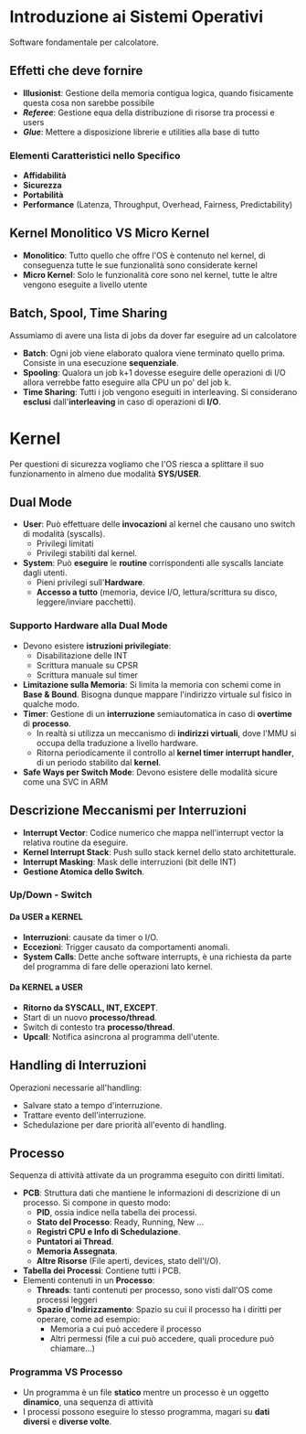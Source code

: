# Introduzione ai Sistemi Operativi

Software fondamentale per calcolatore.

## Effetti che deve fornire

- **Illusionist**: Gestione della memoria contigua logica, quando fisicamente questa cosa non sarebbe possibile
- ***Referee***: Gestione equa della distribuzione di risorse tra processi e users
- ***Glue***: Mettere a disposizione librerie e utilities alla base di tutto

### Elementi Caratteristici nello Specifico

- **Affidabilità**
- **Sicurezza**
- **Portabilità**
- **Performance** (Latenza, Throughput, Overhead, Fairness, Predictability)

## Kernel Monolitico VS Micro Kernel

- **Monolitico**: Tutto quello che offre l'OS è contenuto nel kernel, di conseguenza tutte le sue funzionalità sono considerate kernel
- **Micro Kernel**: Solo le funzionalità core sono nel kernel, tutte le altre vengono eseguite a livello utente

## Batch, Spool, Time Sharing

Assumiamo di avere una lista di jobs da dover far eseguire ad un calcolatore

- **Batch**: Ogni job viene elaborato qualora viene terminato quello prima. Consiste in una esecuzione **sequenziale**.
- **Spooling**: Qualora un job k+1 dovesse eseguire delle operazioni di I/O allora verrebbe fatto eseguire alla CPU un po' del job k.
- **Time Sharing**: Tutti i job vengono eseguiti in interleaving. Si considerano **esclusi** dall'**interleaving** in caso di operazioni di **I/O**.

# Kernel

Per questioni di sicurezza vogliamo che l'OS riesca a splittare il suo funzionamento in almeno due modalità **SYS/USER**.

## Dual Mode

- **User**: Può effettuare delle **invocazioni** al kernel che causano uno switch di modalità (syscalls).
    - Privilegi limitati
    - Privilegi stabiliti dal kernel.
- **System**: Può **eseguire** le **routine** corrispondenti alle syscalls lanciate dagli utenti.
    - Pieni privilegi sull'**Hardware**.
    - **Accesso a tutto** (memoria, device I/O, lettura/scrittura su disco, leggere/inviare pacchetti).

### Supporto Hardware alla Dual Mode

- Devono esistere **istruzioni privilegiate**:
    - Disabilitazione delle INT
    - Scrittura manuale su CPSR
    - Scrittura manuale sul timer
- **Limitazione sulla Memoria**: Si limita la memoria con schemi come in **Base & Bound**. Bisogna dunque mappare l'indirizzo virtuale sul fisico in qualche modo.
- **Timer**: Gestione di un **interruzione** semiautomatica in caso di **overtime** di **processo**.
    - In realtà si utilizza un meccanismo di **indirizzi virtuali**, dove l'MMU si occupa della traduzione a livello hardware.
    - Ritorna periodicamente il controllo al **kernel timer interrupt handler**, di un periodo stabilito dal **kernel**.
- **Safe Ways per Switch Mode**: Devono esistere delle modalità sicure come una SVC in ARM

## Descrizione Meccanismi per Interruzioni

- **Interrupt Vector**: Codice numerico che mappa nell'interrupt vector la relativa routine da eseguire.
- **Kernel Interrupt Stack**: Push sullo stack kernel dello stato architetturale.
- **Interrupt Masking**: Mask delle interruzioni (bit delle INT)
- **Gestione Atomica dello Switch**.

### Up/Down - Switch

#### Da USER a KERNEL

- **Interruzioni**: causate da timer o I/O.
- **Eccezioni**: Trigger causato da comportamenti anomali.
- **System Calls**: Dette anche software interrupts, è una richiesta da parte del programma di fare delle operazioni lato kernel.

#### Da KERNEL a USER

- **Ritorno da SYSCALL, INT, EXCEPT**.
- Start di un nuovo **processo/thread**.
- Switch di contesto tra **processo/thread**.
- **Upcall**: Notifica asincrona al programma dell'utente.

## Handling di Interruzioni

Operazioni necessarie all'handling:

- Salvare stato a tempo d'interruzione.
- Trattare evento dell'interruzione.
- Schedulazione per dare priorità all'evento di handling.

## Processo

Sequenza di attività attivate da un programma eseguito con diritti limitati.

- **PCB**: Struttura dati che mantiene le informazioni di descrizione di un processo. Si compone in questo modo:
    - **PID**, ossia indice nella tabella dei processi.
    - **Stato del Processo**: Ready, Running, New ...
    - **Registri CPU e Info di Schedulazione**.
    - **Puntatori ai Thread**.
    - **Memoria Assegnata**.
    - **Altre Risorse** (File aperti, devices, stato dell'I/O).
- **Tabella dei Processi**: Contiene tutti i PCB.
- Elementi contenuti in un **Processo**:
    - **Threads**: tanti contenuti per processo, sono visti dall'OS come processi leggeri
    - **Spazio d'Indirizzamento**: Spazio su cui il processo ha i diritti per operare, come ad esempio:
        - Memoria a cui può accedere il processo
        - Altri permessi (file a cui può accedere, quali procedure può chiamare...)

### Programma VS Processo

- Un programma è un file **statico** mentre un processo è un oggetto **dinamico**, una sequenza di attività
- I processi possono eseguire lo stesso programma, magari su **dati diversi** e **diverse volte**.


